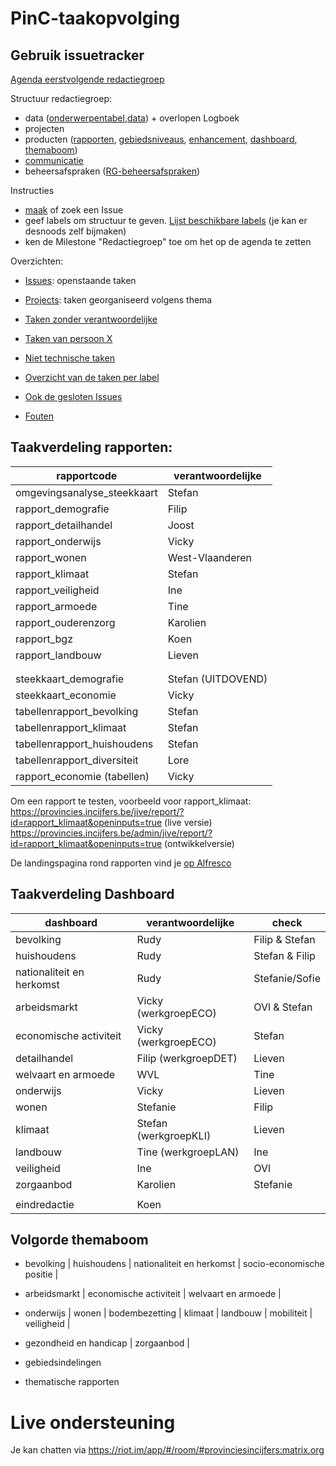 # PinC-taakopvolging

## Gebruik issuetracker

[Agenda eerstvolgende redactiegroep](https://github.com/provinciesincijfers/PinC-taakopvolging/milestone/2)

Structuur redactiegroep:
- data ([onderwerpentabel](https://github.com/provinciesincijfers/PinC-taakopvolging/labels/onderwerpentabel),[data](https://github.com/provinciesincijfers/PinC-taakopvolging/labels/data)) + overlopen Logboek
- projecten 
- producten ([rapporten](https://github.com/provinciesincijfers/PinC-taakopvolging/labels/Rapporten), [gebiedsniveaus](https://github.com/provinciesincijfers/PinC-taakopvolging/labels/gebiedsniveaus), [enhancement](https://github.com/provinciesincijfers/PinC-taakopvolging/labels/enhancement), [dashboard](https://github.com/provinciesincijfers/PinC-taakopvolging/labels/dashboard), [themaboom](https://github.com/provinciesincijfers/PinC-taakopvolging/labels/themaboom))
- [communicatie](https://github.com/provinciesincijfers/PinC-taakopvolging/labels/communicatie)
- beheersafspraken ([RG-beheersafspraken](https://github.com/provinciesincijfers/PinC-taakopvolging/labels/RG-beheersafspraken))

Instructies
- [maak](https://github.com/provinciesincijfers/PinC-taakopvolging/issues/new) of zoek een Issue
- geef labels om structuur te geven. [Lijst beschikbare labels](https://github.com/provinciesincijfers/PinC-taakopvolging/labels) (je kan er desnoods zelf bijmaken)
- ken de Milestone "Redactiegroep" toe om het op de agenda te zetten



Overzichten:
- [Issues](https://github.com/provinciesincijfers/PinC-taakopvolging/issues): openstaande taken
- [Projects](https://github.com/provinciesincijfers/PinC-taakopvolging/projects): taken georganiseerd volgens thema

- [Taken zonder verantwoordelijke](https://github.com/provinciesincijfers/PinC-taakopvolging/issues?utf8=%E2%9C%93&q=is%3Aopen+no%3Aassignee)
- [Taken van persoon X](https://github.com/provinciesincijfers/PinC-taakopvolging/issues?q=assignee%3Ajoostschouppe+is%3Aopen)
- [Niet technische taken](https://github.com/provinciesincijfers/PinC-taakopvolging/labels/niet-technisch)
- [Overzicht van de taken per label](https://github.com/provinciesincijfers/PinC-taakopvolging/labels)
- [Ook de gesloten Issues](https://github.com/provinciesincijfers/PinC-taakopvolging/issues?utf8=%E2%9C%93&q=is%3Aissue)
- [Fouten](https://github.com/provinciesincijfers/PinC-taakopvolging/issues?q=is%3Aissue+is%3Aopen+label%3Abug)



## Taakverdeling rapporten:

| rapportcode   | verantwoordelijke  |
|---|---|
|omgevingsanalyse_steekkaart | Stefan |
|rapport_demografie | Filip |
|rapport_detailhandel | Joost |
|rapport_onderwijs | Vicky |
|rapport_wonen | West-Vlaanderen |
|rapport_klimaat  | Stefan |
|rapport_veiligheid | Ine |
|rapport_armoede | Tine |
|rapport_ouderenzorg | Karolien |
|rapport_bgz | Koen |
|rapport_landbouw | Lieven |
|||
|||
|steekkaart_demografie | Stefan (UITDOVEND) |
|steekkaart_economie | Vicky |
|tabellenrapport_bevolking | Stefan |
|tabellenrapport_klimaat | Stefan |
|tabellenrapport_huishoudens | Stefan |
|tabellenrapport_diversiteit | Lore |
|rapport_economie (tabellen) | Vicky |

Om een rapport te testen, voorbeeld voor rapport_klimaat:  
https://provincies.incijfers.be/jive/report/?id=rapport_klimaat&openinputs=true (live versie)  
https://provincies.incijfers.be/admin/jive/report/?id=rapport_klimaat&openinputs=true (ontwikkelversie)  

De landingspagina rond rapporten vind je [op Alfresco](https://share.vlaamsbrabant.be/share/page/site/socialeplanning/document-details?nodeRef=workspace://SpacesStore/44a23bf7-0262-41b1-bb4d-757cc38ace63)

## Taakverdeling Dashboard

| dashboard   | verantwoordelijke  |  check  |
|---|---|---|
|bevolking | Rudy | Filip & Stefan |
|huishoudens | Rudy | Stefan & Filip |
|nationaliteit en herkomst | Rudy | Stefanie/Sofie |
|arbeidsmarkt | Vicky (werkgroepECO) | OVl & Stefan |
|economische activiteit  | Vicky (werkgroepECO) | Stefan |
|detailhandel | Filip (werkgroepDET) | Lieven |
|welvaart en armoede | WVL | Tine |
|onderwijs | Vicky | Lieven |
|wonen | Stefanie | Filip |
|klimaat | Stefan (werkgroepKLI) | Lieven |
|landbouw | Tine (werkgroepLAN) | Ine |
|veiligheid | Ine | OVl |
|zorgaanbod | Karolien | Stefanie |
|   |   |   |
|eindredactie | Koen |   |


## Volgorde themaboom
- bevolking | huishoudens | nationaliteit en herkomst | socio-economische positie |
- arbeidsmarkt | economische activiteit | welvaart en armoede |
- onderwijs | wonen | bodembezetting | klimaat | landbouw | mobiliteit | veiligheid | 
- gezondheid en handicap | zorgaanbod |

- gebiedsindelingen
- thematische rapporten


# Live ondersteuning

Je kan chatten via https://riot.im/app/#/room/#provinciesincijfers:matrix.org
